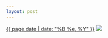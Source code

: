 ```yaml
---
layout: post
---
```


<p>
  <time><a href="/103">{{ page.date | date: "%B %e, %Y" }}</a></time>
  <a href="/103"><img src="{{ site.assets_url }}/103-640.jpg" srcset="{{ site.assets_url }}/103-1280.jpg 1280w, {{ site.assets_url }}/103-960.jpg 960w, {{ site.assets_url }}/103-640.jpg 640w, {{ site.assets_url }}/103-320.jpg 320w" sizes="(min-width: 700px) 50vw, calc(100vw - 2rem)" /></a>
</p>
